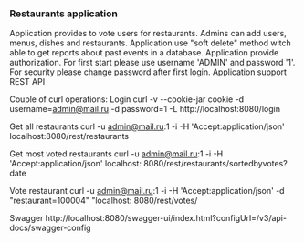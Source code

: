 ### **Restaurants application**

Application provides to vote users for restaurants. Admins can add users, menus, dishes and restaurants. Application
use "soft delete" method witch able to get reports about past events in a database. Application provide authorization.
For first start please use username 'ADMIN' and password '1'. For security please change password after first login.
Application support REST API

Couple of curl operations:
Login curl -v --cookie-jar cookie -d username=admin@mail.ru -d password=1 -L http://localhost:8080/login

Get all restaurants curl -u admin@mail.ru:1 -i -H 'Accept:application/json' localhost:8080/rest/restaurants

Get most voted restaurants curl -u admin@mail.ru:1 -i -H 'Accept:application/json' localhost:
8080/rest/restaurants/sortedbyvotes?date

Vote restaurant curl -u admin@mail.ru:1 -i -H 'Accept:application/json' -d "restaurant=100004" "localhost:
8080/rest/votes/

Swagger http://localhost:8080/swagger-ui/index.html?configUrl=/v3/api-docs/swagger-config